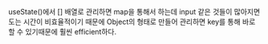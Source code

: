 useState()에서 [] 배열로 관리하면 map을 통해서 하는데
input 같은 것들이 많아지면 도는 시간이 비효율적이기 때문에
Object의 형태로 만들어 관리하면 key를 통해 바로 할 수 있기때문에
훨씬 efficient하다.
